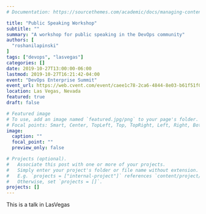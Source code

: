```yaml
---
# Documentation: https://sourcethemes.com/academic/docs/managing-content/

title: "Public Speaking Workshop"
subtitle: ""
summary: "A workshop for public speaking in the DevOps community"
authors: [
  "roshanilapinski"
]
tags: ["devops", "lasvegas"]
categories: []
date: 2019-10-27T13:00:00-06:00
lastmod: 2019-10-27T16:21:42-04:00
event: "DevOps Enterprise Summit"
event_url: https://web.cvent.com/event/caee1c78-2ca6-4844-8e03-b61f51f06df3/websitePage:6756d525-f59d-45d7-bf94-9086e789fbf4?_ga=2.64318189.318883691.1572015447-169147564.1570671808
location: Las Vegas, Nevada
featured: true
draft: false

# Featured image
# To use, add an image named `featured.jpg/png` to your page's folder.
# Focal points: Smart, Center, TopLeft, Top, TopRight, Left, Right, BottomLeft, Bottom, BottomRight.
image:
  caption: ""
  focal_point: ""
  preview_only: false

# Projects (optional).
#   Associate this post with one or more of your projects.
#   Simply enter your project's folder or file name without extension.
#   E.g. `projects = ["internal-project"]` references `content/project/deep-learning/index.md`.
#   Otherwise, set `projects = []`.
projects: []
---
```


This is a talk in LasVegas